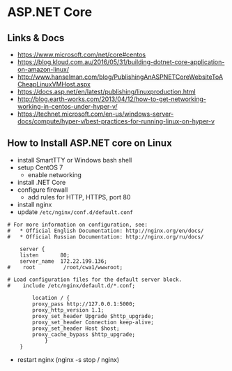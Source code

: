 # ASP.NET Core

## Links & Docs

* https://www.microsoft.com/net/core#centos
* https://blog.kloud.com.au/2016/05/31/building-dotnet-core-application-on-amazon-linux/
* http://www.hanselman.com/blog/PublishingAnASPNETCoreWebsiteToACheapLinuxVMHost.aspx
* https://docs.asp.net/en/latest/publishing/linuxproduction.html
* http://blog.earth-works.com/2013/04/12/how-to-get-networking-working-in-centos-under-hyper-v/
* https://technet.microsoft.com/en-us/windows-server-docs/compute/hyper-v/best-practices-for-running-linux-on-hyper-v

## How to Install ASP.NET core on Linux

* install SmartTTY or Windows bash shell
* setup CentOS 7
  * enable networking
* install .NET Core
* configure firewall
  * add rules for HTTP, HTTPS, port 80
* install nginx
* update `/etc/nginx/conf.d/default.conf`
```
# For more information on configuration, see:
#   * Official English Documentation: http://nginx.org/en/docs/
#   * Official Russian Documentation: http://nginx.org/ru/docs/

    server {
    listen       80;
    server_name  172.22.199.136;
#    root         /root/cwa1/wwwroot;

# Load configuration files for the default server block.
#    include /etc/nginx/default.d/*.conf;

        location / {
        proxy_pass http://127.0.0.1:5000;
        proxy_http_version 1.1;
        proxy_set_header Upgrade $http_upgrade;
        proxy_set_header Connection keep-alive;
        proxy_set_header Host $host;
        proxy_cache_bypass $http_upgrade;
            }
    }
```
* restart nginx (nginx -s stop / nginx)
